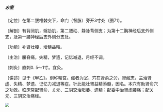 ##### 志室

〔定位〕在第二腰椎棘突下，命门（督脉）旁开3寸处（图71）。

〔解剖〕有背阔肌，髂肋肌，第二腰动、静脉背侧支；为第十二胸神经后支外侧支，及第一腰神经后支外侧分支处。

〔功能〕补肾壮腰，增髓益精。

〔主治〕腰脊痛，失精，梦遗，记忆减退，月经不调。

〔刺灸〕直刺0. 5〜1寸。宜灸。

〔讲述〕见于《甲乙》。别称精宫。藏者为室，穴在肾俞之旁，肾藏志，主治肾虚、失精、梦遗、记忆力减退等症，针此能壮肾益精添髓，因名。本穴有助肾俞穴之功效。临床常配肾俞、关元、三阴交治阳萎、遗精；配委中治肾虚腰痛；配关元、三阴交治痛经。

<img src="./img/图71.jpg" style="zoom:80%;" />
